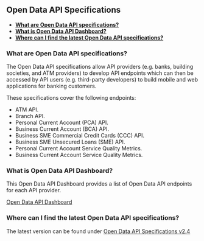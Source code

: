 ## Open Data API Specifications <!-- omit in toc -->

- [**What are Open Data API specifications?**](#what-are-open-data-api-specifications)
- [**What is Open Data API Dashboard?**](#what-is-open-data-api-dashboard)
- [**Where can I find the latest Open Data API specifications?**](#where-can-i-find-the-latest-open-data-api-specifications)

### **What are Open Data API specifications?**

The Open Data API specifications allow API providers (e.g. banks, building societies, and ATM providers) to develop API endpoints which can then be accessed by API users (e.g. third-party developers) to build mobile and web applications for banking customers.

These specifications cover the following endpoints:

* ATM API.
* Branch API.
* Personal Current Account (PCA) API.
* Business Current Account (BCA) API.
* Business SME Commercial Credit Cards (CCC) API.
* Business SME Unsecured Loans (SME) API.
* Personal Current Account Service Quality Metrics.
* Business Current Account Service Quality Metrics.

### **What is Open Data API Dashboard?**

This Open Data API Dashboard provides a list of Open Data API endpoints for each API provider.

<a href="https://openbanking.atlassian.net/wiki/spaces/DZ/pages/1165263140/Open+Data+API+Dashboard/" class="external-link" rel="nofollow">Open Data API Dashboard</a>

### **Where can I find the latest Open Data API specifications?**

The latest version can be found under <a href="https://openbankinguk.github.io/opendata-api-docs-pub/v2.4.0/" class="external-link" rel="nofollow">Open Data API Specifications v2.4</a>
